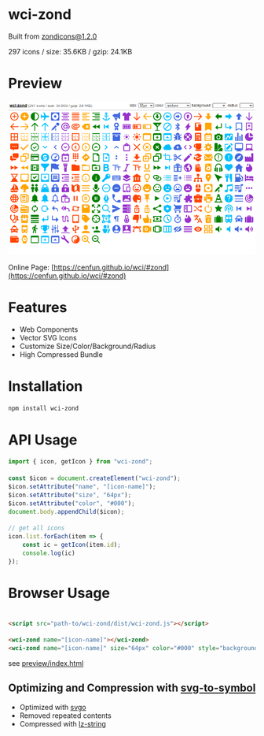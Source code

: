 # wci-zond
Built from [zondicons@1.2.0](https://www.zondicons.com/)  

297 icons / size: 35.6KB / gzip: 24.1KB  



# Preview
![screenshot](preview/screenshot.png)

Online Page: [https://cenfun.github.io/wci/#zond](https://cenfun.github.io/wci/#zond)

# Features
* Web Components
* Vector SVG Icons 
* Customize Size/Color/Background/Radius
* High Compressed Bundle
# Installation
```sh
npm install wci-zond
```
# API Usage
```js
import { icon, getIcon } from "wci-zond";

const $icon = document.createElement("wci-zond");
$icon.setAttribute("name", "[icon-name]");
$icon.setAttribute("size", "64px");
$icon.setAttribute("color", "#000");
document.body.appendChild($icon);

// get all icons
icon.list.forEach(item => {
    const ic = getIcon(item.id);
    console.log(ic)
});
```
# Browser Usage
```html

<script src="path-to/wci-zond/dist/wci-zond.js"></script>

<wci-zond name="[icon-name]"></wci-zond>
<wci-zond name="[icon-name]" size="64px" color="#000" style="background:#f5f5f5;"></wci-zond>
```
see [preview/index.html](preview/index.html)

## Optimizing and Compression with [svg-to-symbol](https://github.com/cenfun/svg-to-symbol)
* Optimized with [svgo](https://github.com/svg/svgo)
* Removed repeated contents
* Compressed with [lz-string](https://github.com/pieroxy/lz-string)